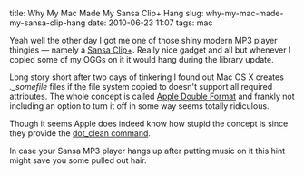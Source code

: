 title: Why My Mac Made My Sansa Clip+ Hang
slug: why-my-mac-made-my-sansa-clip-hang
date: 2010-06-23 11:07
tags: mac

Yeah well the other day I got me one of those shiny modern MP3 player thingies — namely a [Sansa Clip+](http://www.sandisk.com/products/sansa-music-and-video-players/sandisk-sansa-clipplus-mp3-player-). Really nice gadget and all but whenever I copied some of my OGGs on it it would hang during the library update.

Long story short after two days of tinkering I found out Mac OS X creates *._somefile* files if the file system copied to doesn't support all required attributes. The whole concept is called [Apple Double Format](http://support.apple.com/kb/TA20578) and frankly not including an option to turn it off in some way seems totally ridiculous.

Though it seems Apple does indeed know how stupid the concept is since they provide the [dot_clean command](http://developer.apple.com/mac/library/documentation/Darwin/Reference/ManPages/10.5/man1/dot_clean.1.html?useVersion=10.5).

In case your Sansa MP3 player hangs up after putting music on it this hint might save you some pulled out hair.
